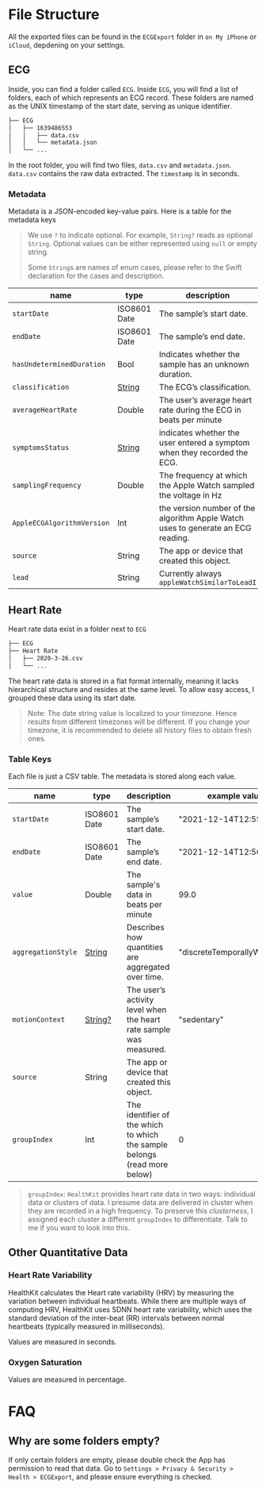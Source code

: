# File Structure

All the exported files can be found in the `ECGExport` folder in `on My iPhone` or `iCloud`, depdening on your settings.

## ECG
Inside, you can find a folder called `ECG`. Inside `ECG`, you will find a list of folders, each of which represents an ECG record. These folders are named as the UNIX timestamp of the start date, serving as unique identifier.

```sh
├── ECG
│   ├── 1639486553
│   │   ├── data.csv
│   │   └── metadata.json
│   └── ...
```
In the root folder, you will find two files, `data.csv` and `metadata.json`. `data.csv` contains the raw data extracted. The `timestamp` is in seconds.

### Metadata
Metadata is a JSON-encoded key-value pairs. Here is a table for the metadata keys

> We use `?` to indicate optional. For example, `String?` reads as optional `String`. Optional values can be either represented using `null` or empty string.
>
> Some `String`s are names of enum cases, please refer to the Swift declaration for the cases and description.

| name | type | description | example value |
|------|------|-------------|---------------|
| `startDate` | ISO8601 Date | The sample’s start date. | "2021-12-14T12:55:53Z" |
| `endDate` | ISO8601 Date | The sample’s end date. | "2021-12-14T12:56:23Z" |
| `hasUndeterminedDuration` | Bool | Indicates whether the sample has an unknown duration. | false |
| `classification` | [String](https://developer.apple.com/documentation/healthkit/hkelectrocardiogram/classification-swift.enum) | The ECG’s classification. | "sinusRhythm" |
| `averageHeartRate` | Double | The user’s average heart rate during the ECG in beats per minute | 94 |
| `symptomsStatus` | [String](https://developer.apple.com/documentation/healthkit/hkelectrocardiogram/symptomsstatus-swift.enum) | indicates whether the user entered a symptom when they recorded the ECG. | "notSet" |
| `samplingFrequency` | Double | The frequency at which the Apple Watch sampled the voltage in Hz | 511.0390625 |
| `AppleECGAlgorithmVersion` | Int | the version number of the algorithm Apple Watch uses to generate an ECG reading. | 1 |
| `source` | String | The app or device that created this object. | "ECG (com.apple.NanoHeartRhythm)" |
| `lead` | String | Currently always `appleWatchSimilarToLeadI` | "appleWatchSimilarToLeadI" |


## Heart Rate
Heart rate data exist in a folder next to `ECG`

```sh
├── ECG
├── Heart Rate
│   ├── 2020-3-26.csv
│   └── ...
```

The heart rate data is stored in a flat format internally, meaning it lacks hierarchical structure and resides at the same level. To allow easy access, I grouped these data using its start date.

> Note: 
> The date string value is localized to your timezone. Hence results from different timezones will be different. If you change your timezone, it is recommended to delete all history files to obtain fresh ones. 

### Table Keys

Each file is just a CSV table. The metadata is stored along each value.

| name | type | description | example value |
|------|------|-------------|---------------|
| `startDate` | ISO8601 Date | The sample’s start date. | "2021-12-14T12:55:53Z" |
| `endDate` | ISO8601 Date | The sample’s end date. | "2021-12-14T12:56:23Z" |
| `value` | Double | The sample's data in beats per minute | 99.0 |
| `aggregationStyle` | [String](https://developer.apple.com/documentation/healthkit/hkquantityaggregationstyle) | Describes how quantities are aggregated over time. | "discreteTemporallyWeighted" |
| `motionContext` | [String?](https://developer.apple.com/documentation/healthkit/hkheartratemotioncontext) | The user’s activity level when the heart rate sample was measured. | "sedentary" | 
| `source` | String | The app or device that created this object. |  |
| `groupIndex` | Int | The identifier of the which to which the sample belongs (read more below) | 0 |

> `groupIndex`:
> `HealthKit` provides heart rate data in two ways: individual data or clusters of data. I presume data are delivered in cluster when they are recorded in a high frequency. To preserve this *clusterness*, I assigned each cluster a different `groupIndex` to differentiate. Talk to me if you want to look into this.

## Other Quantitative Data
### Heart Rate Variability
HealthKit calculates the Heart rate variability (HRV) by measuring the variation between individual heartbeats. While there are multiple ways of computing HRV, HealthKit uses SDNN heart rate variability, which uses the standard deviation of the inter-beat (RR) intervals between normal heartbeats (typically measured in milliseconds).

Values are measured in seconds.

### Oxygen Saturation
Values are measured in percentage.



# FAQ

## Why are some folders empty?

If only certain folders are empty, please double check the App has permission to read that data. Go to `Settings > Privacy & Security > Health > ECGExport`, and please ensure everything is checked.
